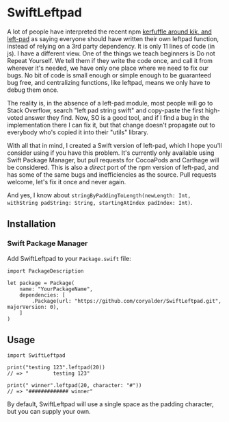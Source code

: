 
# SwiftLeftpad

A lot of people have interpreted the recent npm [kerfuffle around kik, and left-pad](http://blog.npmjs.org/post/141577284765/kik-left-pad-and-npm) as saying everyone should have written their own leftpad function, instead of relying on a 3rd party dependency. It is only 11 lines of code (in js). I have a different view. One of the things we teach beginners is Do not Repeat Yourself. We tell them if they write the code once, and call it from wherever it's needed, we have only one place where we need to fix our bugs. No bit of code is small enough or simple enough to be guaranteed bug free, and centralizing functions, like leftpad, means we only have to debug them once.

The reality is, in the absence of a left-pad module, most people will go to Stack Overflow, search "left pad string swift" and copy-paste the first high-voted answer they find. Now, SO is a good tool, and if I find a bug in the implementation there I can fix it, but that change doesn't propagate out to everybody who's copied it into their "utils" library.

With all that in mind, I created a Swift version of left-pad, which I hope you'll consider using if you have this problem. It's currently only available using Swift Package Manager, but pull requests for CocoaPods and Carthage will be considered. This is also a *direct* port of the npm version of left-pad, and has some of the same bugs and inefficiencies as the source. Pull requests welcome, let's fix it once and never again.

And yes, I know about `stringByPaddingToLength(newLength: Int, withString padString: String, startingAtIndex padIndex: Int)`.

## Installation

### Swift Package Manager

Add SwiftLeftpad to your `Package.swift` file:

    import PackageDescription

    let package = Package(
        name: "YourPackageName",
        dependencies: [
            .Package(url: "https://github.com/coryalder/SwiftLeftpad.git", majorVersion: 0),
        ]
    )

## Usage

    import SwiftLeftpad
    
    print("testing 123".leftpad(20))
    // => "        testing 123"
    
    print(" winner".leftpad(20, character: "#"))
    // => "############# winner"

By default, SwiftLeftpad will use a single space as the padding character, but you can supply your own.



